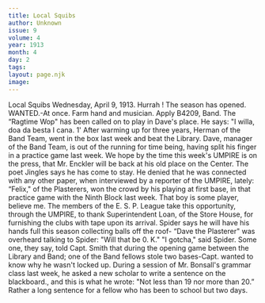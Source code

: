 ```yaml
---
title: Local Squibs
author: Unknown
issue: 9
volume: 4
year: 1913
month: 4
day: 2
tags:
layout: page.njk
image:
---
```

Local Squibs      Wednesday, April 9, 1913.   Hurrah ! The season has opened.   WANTED.-At once. Farm hand and musician. Apply B4209, Band.   The “Ragtime Wop" has been called on to play in Dave's place. He says: "I willa, doa da besta I cana. 1'   After warming up for three years, Herman of the Band Team, went in the box last week and beat the Library.   Dave, manager of the Band Team, is out of the running for time being, having split his finger in a practice game last week.   We hope by the time this week's UMPIRE is on the press, that Mr. Enckler will be back at his old place on the Center.   The poet Jingles says he has come to stay. He denied that he was connected with any other paper, when interviewed by a reporter of the UMPIRE, lately:   “Felix," of the Plasterers, won the crowd by his playing at first base, in that practice game with the Ninth Block last week. That boy is some player, believe me.   The members of the E. S. P. League take this opportunity, through the UMPIRE, to thank Superintendent Loan, of the Store House, for furnishing the clubs with tape upon its arrival.   Spider says he will have his hands full this season collecting balls off the roof-   “Dave the Plasterer" was overheard talking to Spider: "Will that be 0. K." "I gotcha," said Spider.   Some one, they say, told Capt. Smith that during the opening game between the Library and Band; one of the Band fellows stole two bases-Capt. wanted to know why he wasn't locked up.   During a session of Mr. Bonsall's grammar class last week, he asked a new scholar to write a sentence on the blackboard., and this is what he wrote: "Not less than 19 nor more than 20.” Rather a long sentence for a fellow who has been to school but two days.   

